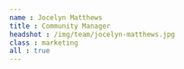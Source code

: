 ```yaml
---
name : Jocelyn Matthews
title : Community Manager
headshot : /img/team/jocelyn-matthews.jpg
class : marketing
all : true
---
```

